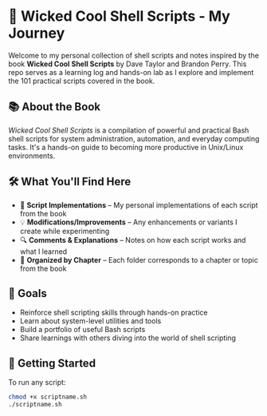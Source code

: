 # 🐚 Wicked Cool Shell Scripts - My Journey

Welcome to my personal collection of shell scripts and notes inspired by the book **Wicked Cool Shell Scripts** by Dave Taylor and Brandon Perry. This repo serves as a learning log and hands-on lab as I explore and implement the 101 practical scripts covered in the book.

## 📚 About the Book

*Wicked Cool Shell Scripts* is a compilation of powerful and practical Bash shell scripts for system administration, automation, and everyday computing tasks. It's a hands-on guide to becoming more productive in Unix/Linux environments.

## 🛠️ What You'll Find Here

- 📝 **Script Implementations** – My personal implementations of each script from the book  
- 💡 **Modifications/Improvements** – Any enhancements or variants I create while experimenting  
- 🔍 **Comments & Explanations** – Notes on how each script works and what I learned  
- 📂 **Organized by Chapter** – Each folder corresponds to a chapter or topic from the book  

## 📌 Goals

- Reinforce shell scripting skills through hands-on practice
- Learn about system-level utilities and tools
- Build a portfolio of useful Bash scripts
- Share learnings with others diving into the world of shell scripting

## 🚀 Getting Started

To run any script:

```bash
chmod +x scriptname.sh
./scriptname.sh
